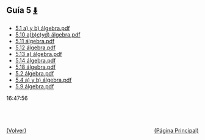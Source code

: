 
<html>
<body>
<h2>Guía 5 <a href="https://downgit.github.io/#/home?url=https://github.com/Apuntes-FIUBA/Apuntes-Electronica/tree/main/81 - Matemática/8102 - Algebra II/Guias de Problemas/Resueltos/Guía 5" style="font-size:20px">  ⬇️ </a></h2>
<ul>
    <li><a href="5.1 a) y b) álgebra.pdf">5.1 a) y b) álgebra.pdf</a></li>
    <li><a href="5.10 a)b)c)yd) álgebra.pdf">5.10 a)b)c)yd) álgebra.pdf</a></li>
    <li><a href="5.11 álgebra.pdf">5.11 álgebra.pdf</a></li>
    <li><a href="5.12 álgebra.pdf">5.12 álgebra.pdf</a></li>
    <li><a href="5.13 a) álgebra.pdf">5.13 a) álgebra.pdf</a></li>
    <li><a href="5.14 álgebra.pdf">5.14 álgebra.pdf</a></li>
    <li><a href="5.18 álgebra.pdf">5.18 álgebra.pdf</a></li>
    <li><a href="5.2 álgebra.pdf">5.2 álgebra.pdf</a></li>
    <li><a href="5.4 a) y b) álgebra.pdf">5.4 a) y b) álgebra.pdf</a></li>
    <li><a href="5.9 álgebra.pdf">5.9 álgebra.pdf</a></li>
</ul>
</body>
</html>






































16:47:56<br><br><br><br><br><a href="../" style="float: left">(Volver)</a> <a href="https://apuntes-fiuba.github.io/Apuntes-Electronica" style="float: right">(Página Principal)</a>
